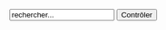 <html lang="fr">
	<head>
		<meta charset="utf-8">
		<title>Voici mon site</title>
	</head>
	<body>
<form>
<input type="text" id="input" name="input" value="rechercher..." onsearch="controle()">
<input type="button" id="bouton" value="Contrôler" onclick="controle()">
</form>
	</body>
  <script src="script.js"></script>
</html>
